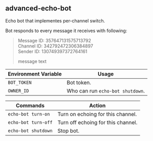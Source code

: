 ## advanced-echo-bot

Echo bot that implementes per-channel switch.


Bot responds to every message it receives with following:
> Message ID: 357647131575713792<br>
> Channel ID: 342792472306384897<br>
> Sender ID: 130749397372764161<br>
>
> message text

| Environment Variable | Usage                              |
| -------------------- | ---------------------------------- |
| `BOT_TOKEN`          | Bot token.                         |
| `OWNER_ID`           | Who can run `echo-bot shutdown`.   |

| Commands             | Action                             |
| -------------------- | ---------------------------------- |
| `echo-bot turn-on`   | Turn on echoing for this channel.  |
| `echo-bot turn-off`  | Turn off echoing for this channel. |
| `echo-bot shutdown`  | Stop bot.                          |
